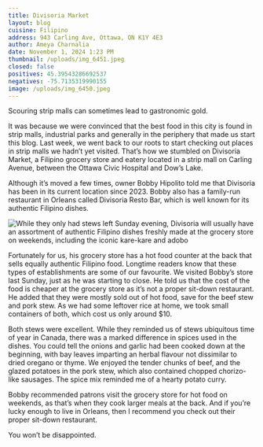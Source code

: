```yaml
---
title: Divisoria Market
layout: blog
cuisine: Filipino
address: 943 Carling Ave, Ottawa, ON K1Y 4E3
author: Ameya Charnalia
date: November 1, 2024 1:23 PM
thumbnail: /uploads/img_6451.jpeg
closed: false
positives: 45.39543286692537
negatives: -75.7135319990155
image: /uploads/img_6450.jpeg
---
```

Scouring strip malls can sometimes lead to gastronomic gold.

It was because we were convinced that the best food in this city is found in strip malls, industrial parks and generally in the periphery that made us start this blog. Last week, we went back to our roots to start checking out places in strip malls we hadn’t yet visited. That’s how we stumbled on Divisoria Market, a Filipino grocery store and eatery located in a strip mall on Carling Avenue, between the Ottawa Civic Hospital and Dow’s Lake. 

Although it’s moved a few times, owner Bobby Hipolito told me that Divisoria has been in its current location since 2023. Bobby also has a family-run restaurant in Orleans called Divisoria Resto Bar, which is well known for its authentic Filipino dishes.

![While they only had stews left Sunday evening, Divisoria will usually have an assortment of authentic Filipino dishes freshly made at the grocery store on weekends, including the iconic kare-kare and adobo ](/uploads/img_6451.jpeg "Divisoria Market stews")

Fortunately for us, his grocery store has a hot food counter at the back that sells equally authentic Filipino food. Longtime readers know that these types of establishments are some of our favourite. We visited Bobby’s store last Sunday, just as he was starting to close. He told us that the cost of the food is cheaper at the grocery store as it’s not a proper sit-down restaurant. He added that they were mostly sold out of hot food, save for the beef stew and pork stew. As we had some leftover rice at home, we took small containers of both, which cost us only around $10.

Both stews were excellent. While they reminded us of stews ubiquitous time of year in Canada, there was a marked difference in spices used in the dishes. You could tell the onions and garlic had been cooked down at the beginning, with bay leaves imparting an herbal flavour not dissimilar to dried oregano or thyme. We enjoyed the tender chunks of beef, and the glazed potatoes in the pork stew, which also contained chopped chorizo-like sausages. The spice mix reminded me of a hearty potato curry.

Bobby recommended patrons visit the grocery store for hot food on weekends, as that’s when they cook larger meals at the back. And if you’re lucky enough to live in Orleans, then I recommend you check out their proper sit-down restaurant. 

You won’t be disappointed.